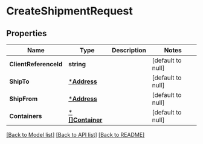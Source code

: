 # CreateShipmentRequest

## Properties
Name | Type | Description | Notes
------------ | ------------- | ------------- | -------------
**ClientReferenceId** | **string** |  | [default to null]
**ShipTo** | [***Address**](Address.md) |  | [default to null]
**ShipFrom** | [***Address**](Address.md) |  | [default to null]
**Containers** | [***[]Container**](array.md) |  | [default to null]

[[Back to Model list]](../README.md#documentation-for-models) [[Back to API list]](../README.md#documentation-for-api-endpoints) [[Back to README]](../README.md)

